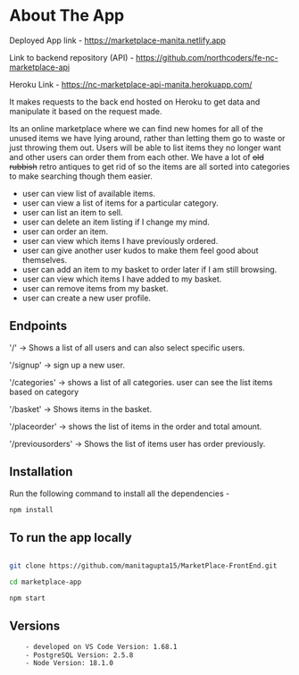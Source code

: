 # About The App

Deployed App link - https://marketplace-manita.netlify.app

Link to backend repository (API) - https://github.com/northcoders/fe-nc-marketplace-api

Heroku Link - https://nc-marketplace-api-manita.herokuapp.com/

It makes requests to the back end hosted on Heroku to get data and manipulate it based on the request made.

Its an online marketplace where we can find new homes for all of the unused items we have lying around, rather than letting them go to waste or just throwing them out. Users will be able to list items they no longer want and other users can order them from each other. We have a lot of <s>old rubbish</s> retro antiques to get rid of so the items are all sorted into categories to make searching though them easier.

- user can view list of available items.
- user can view a list of items for a particular category.
- user can list an item to sell.
- user can delete an item listing if I change my mind.
- user can order an item.
- user can view which items I have previously ordered.
- user can give another user kudos to make them feel good about themselves.
- user can add an item to my basket to order later if I am still browsing.
- user can view which items I have added to my basket.
- user can remove items from my basket.
- user can create a new user profile.

## Endpoints

'/' -> Shows a list of all users and can also select specific users.

'/signup' -> sign up a new user.

'/categories' -> shows a list of all categories. user can see the list items based on category

'/basket' -> Shows items in the basket.

'/placeorder' -> shows the list of items in the order and total amount.

'/previousorders' -> Shows the list of items user has order previously.

## Installation

Run the following command to install all the dependencies -

```bash
npm install
```

## To run the app locally

```bash

git clone https://github.com/manitagupta15/MarketPlace-FrontEnd.git

cd marketplace-app

npm start
```

## Versions

```bash
    - developed on VS Code Version: 1.68.1
    - PostgreSQL Version: 2.5.8
    - Node Version: 18.1.0
```
